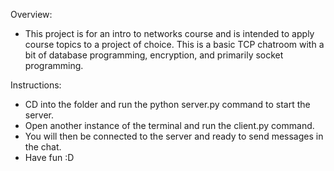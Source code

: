 Overview:
- This project is for an intro to networks course and is intended to apply course topics to a project of choice. This is a basic TCP chatroom with a bit of database programming, encryption, and primarily socket programming.

Instructions: 
- CD into the folder and run the python server.py command to start the server.
- Open another instance of the terminal and run the client.py command.
- You will then be connected to the server and ready to send messages in the chat.
- Have fun :D 
